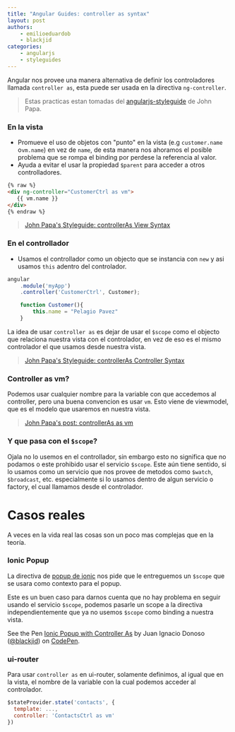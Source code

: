 ```yaml
---
title: "Angular Guides: controller as syntax"
layout: post
authors: 
    - emilioeduardob
    - blackjid
categories: 
    - angularjs
    - styleguides
---
```


Angular nos provee una manera alternativa de definir los controladores llamada `controller as`, esta puede ser usada en la directiva `ng-controller`.

> Estas practicas estan tomadas del [angularjs-styleguide] de John Papa.

### En la vista

- Promueve el uso de objetos con "punto" en la vista (e.g `customer.name` o`vm.name`) en vez de `name`, de esta manera nos ahoramos el posible problema que se rompa el binding por perdese la referencia al valor.
- Ayuda a evitar el usar la propiedad `$parent` para acceder a otros controlladores.

```html
{% raw %}
<div ng-controller="CustomerCtrl as vm">
   {{ vm.name }}
</div>
{% endraw %}
```

> [John Papa's Styleguide: controllerAs View Syntax][view-controller-as]

### En el controllador
- Usamos el controllador como un objecto que se instancia con `new` y asi usamos `this` adentro del controlador.

```js
angular
    .module('myApp')
    .controller('CustomerCtrl', Customer);

    function Customer(){
        this.name = "Pelagio Pavez"
    }

```

La idea de usar `controller as` es dejar de usar el `$scope` como el objecto que relaciona nuestra vista con el controlador, en vez de eso es el mismo controlador el que usamos desde nuestra vista. 

> [John Papa's Styleguide: controllerAs Controller Syntax][ctrl-controller-as]

### Controller as vm?

Podemos usar cualquier nombre para la variable con que accedemos al controller, pero una buena convencion es usar `vm`. Esto viene de viewmodel, que es el modelo que usaremos en nuestra vista.

> [John Papa's post: controllerAs as vm][controller-as-vm]

### Y que pasa con el `$scope`? 

Ojala no lo usemos en el controllador, sin embargo esto no significa que no podamos o este prohibido usar el servicio `$scope`. Este aún tiene sentido, si lo usamos como un servicio que nos provee de metodos como `$watch`, `$broadcast`, etc. especialmente si lo usamos dentro de algun servicio o factory, el cual llamamos desde el controlador.


# Casos reales

A veces en la vida real las cosas son un poco mas complejas que en la teoría. 

### Ionic Popup

La directiva de [popup de ionic][ionic-popup] nos pide que le entreguemos un `$scope` que se usara como contexto para el popup. 

Este es un buen caso para darnos cuenta que no hay problema en seguir usando el servicio `$scope`, podemos pasarle un scope a la directiva independientemente que ya no usemos `$scope` como binding a nuestra vista.

<p data-height="268" data-theme-id="0" data-slug-hash="EaKXjE" data-default-tab="result" data-user="blackjid" class='codepen'>See the Pen <a href='http://codepen.io/blackjid/pen/EaKXjE/'>Ionic Popup with Controller As</a> by Juan Ignacio Donoso (<a href='http://codepen.io/blackjid'>@blackjid</a>) on <a href='http://codepen.io'>CodePen</a>.</p>
<script async src="//assets.codepen.io/assets/embed/ei.js"></script>

### ui-router

Para usar `controller as` en ui-router, solamente definimos, al igual que en la vista, el nombre de la variable con la cual podemos acceder al controlador.

```js
$stateProvider.state('contacts', {
  template: ...,
  controller: 'ContactsCtrl as vm'
})

```

[angularjs-styleguide]: https://github.com/johnpapa/angularjs-styleguide
[view-controller-as]:https://github.com/johnpapa/angularjs-styleguide#style-y030
[ctrl-controller-as]:https://github.com/johnpapa/angularjs-styleguide#style-y031
[controller-as-vm]: http://www.johnpapa.net/angularjss-controller-as-and-the-vm-variable/
[ionic-popup]: http://ionicframework.com/docs/api/service/$ionicPopup/
